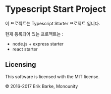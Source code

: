 # Typescript Start Project

이 프로젝트는 Typescript Starter 프로젝트 입니다.

현재 등록되어 있는 프로젝트는 :

-   node.js + express starter
-   react starter

## Licensing

This software is licensed with the MIT license.

© 2016-2017 Erik Barke, Monounity
